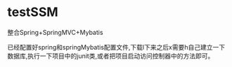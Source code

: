 # testSSM
整合Spring+SpringMVC+Mybatis



已经配置好spring和springMybatis配置文件,下载l下来之后x需要h自己建立一下数据库,执行一下项目中的junit类,或者把项目启动访问控制器中的方法即可。
